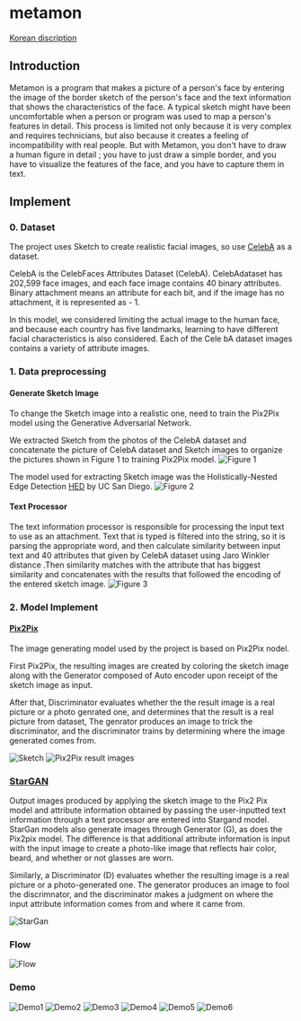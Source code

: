 # metamon

[Korean discription](http://cscp2.sogang.ac.kr/CSE4187/index.php/%ED%8A%B8%EB%A0%88%EC%9D%B4%EB%84%88)

## Introduction
Metamon is a program that makes a picture of a person's face by entering the image of the border sketch of the person's face and the text information that shows the characteristics of the face. A typical sketch might have been uncomfortable when a person or program was used to map a person's features in detail. This process is limited not only because it is very complex and requires technicians, but also because it creates a feeling of incompatibility with real people. But with Metamon, you don't have to draw a human figure in detail ; you have to just draw a simple border, and you have to visualize the features of the face, and you have to capture them in text.

## Implement
### 0. Dataset
The project uses Sketch to create realistic facial images, so use [CelebA](http://mmlab.ie.cuhk.edu.hk/projects/CelebA.html) as a dataset. 

CelebA is the CelebFaces Attributes Dataset (CelebA). CelebAdataset has 202,599 face images, and each face image contains 40 binary attributes. Binary attachment means an attribute for each bit, and if the image has no attachment, it is represented as - 1. 

In this model, we considered limiting the actual image to the human face, and because each country has five landmarks, learning to have different facial characteristics is also considered. Each of the Cele bA dataset images contains a variety of attribute images.

### 1. Data preprocessing
#### Generate Sketch Image
To change the Sketch image into a realistic one, need to train the Pix2Pix model using the Generative Adversarial Network. 

We extracted Sketch from the photos of the CelebA dataset and concatenate the picture of CelebA dataset and Sketch images to organize the pictures shown in Figure 1 to training Pix2Pix model.
![Figure 1](./img/Figure_1.JPG)

The model used for extracting Sketch image was the Holistically-Nested Edge Detection [HED](https://github.com/zeakey/hed) by UC San Diego. 
![Figure 2](./img/figure_2.JPG)

#### Text Processor
The text information processor is responsible for processing the input text to use as an attachment. Text that is typed is filtered into the string, so it is parsing the appropriate word, and then calculate similarity between input text and 40 attributes that given by CelebA dataset using Jaro Winkler distance .Then similarity matches with the attribute that has biggest similarity and concatenates with the results that followed the encoding of the entered sketch image.
![Figure 3](./img/figure_3.JPG)

### 2. Model Implement
#### [Pix2Pix](https://github.com/phillipi/pix2pix)
The image generating model used by the project is based on Pix2Pix nodel.

First Pix2Pix, the resulting images are created by coloring the sketch image along with the Generator composed of Auto encoder upon receipt of the sketch image as input.

After that, Discriminator evaluates whether the the result image is a real picture or a photo genrated one, and determines that the result is a real picture from dataset, The genrator produces an image to trick the discriminator, and the discriminator trains by determining where the image generated comes from.

![Sketch](./img/figure_4.JPG)
![Pix2Pix result images](./img/figure_4.5.JPG)

### [StarGAN](https://github.com/yunjey/StarGAN)
Output images produced by applying the sketch image to the Pix2 Pix model and attribute information obtained by passing the user-inputted text information through a text processor are entered into Stargand model.
StarGan models also generate images through Generator (G), as does the Pix2pix model. The difference is that additional attribute information is input with the input image to create a photo-like image that reflects hair color, beard, and whether or not glasses are worn. 

Similarly, a Discriminator (D) evaluates whether the resulting image is a real picture or a photo-generated one. 
The generator produces an image to fool the discrimnator, and the discriminator makes a judgment on where the input attribute information comes from and where it came from.

![StarGan](./img/figure_5.png)

### Flow
![Flow](./img/flow.jpg)

### Demo
![Demo1](./img/figure_7.jpg)
![Demo2](./img/figure_8.jpg)
![Demo3](./img/figure_9.jpg)
![Demo4](./img/figure_10.jpg)
![Demo5](./img/figure_11.jpg)
![Demo6](./img/figure_12.jpg)

